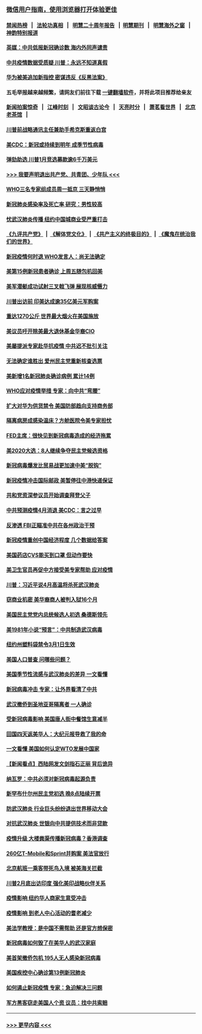 ### [微信用户指南，使用浏览器打开体验更佳](https://github.com/gfw-breaker/banned-news1/blob/master/indexes/wechat-guide.md?t=0)
#### [禁闻热榜](热点新闻.md?t=0)  &nbsp;&nbsp;|&nbsp;&nbsp; [法轮功真相](https://github.com/gfw-breaker/truth/blob/master/README.md?t=0) &nbsp;&nbsp;|&nbsp;&nbsp; [明慧二十周年报告](https://github.com/gfw-breaker/mh-reports/blob/master/README.md?t=0) &nbsp;&nbsp;|&nbsp;&nbsp;[明慧期刊](https://github.com/gfw-breaker/mh-qikan) &nbsp;&nbsp;|&nbsp;&nbsp; [明慧海外之窗](https://github.com/gfw-breaker/mh-news/blob/master/README.md?t=0) &nbsp;&nbsp;|&nbsp;&nbsp; [神韵特别报道](https://github.com/gfw-breaker/mh-news/blob/master/shenyun.md?t=0)
#### [英媒：中共低报新冠确诊数 海内外同声谴责](../pages/nsc412/n11867421.md?t=02141255) 
#### [中共疫情数据受质疑 川普：永远不知道真假](../pages/nsc412/n11867195.md?t=02141255) 
#### [华为被美追加新指控 密谋违反《反黑法案》](../pages/nsc412/n11867191.md?t=02141255) 
#### 五毛举报越来越频繁，请网友们前往下载 [一键翻墙软件](https://github.com/gfw-breaker/ssr-accounts)，并将此项目推荐给亲友
#### [新闻拍案惊奇](https://github.com/gfw-breaker/banned-news1/blob/master/pages/link4.md) &nbsp;&nbsp;|&nbsp;&nbsp; [江峰时刻](https://github.com/gfw-breaker/banned-news1/blob/master/pages/link4.md) &nbsp;&nbsp;|&nbsp;&nbsp; [文昭谈古论今](https://github.com/gfw-breaker/banned-news1/blob/master/pages/link4.md) &nbsp;&nbsp;|&nbsp;&nbsp; [天亮时分](https://github.com/gfw-breaker/banned-news1/blob/master/pages/link4.md) &nbsp;&nbsp;|&nbsp;&nbsp; [萧茗看世界](https://github.com/gfw-breaker/banned-news1/blob/master/pages/link4.md) &nbsp;&nbsp;|&nbsp;&nbsp; [北京老茶馆](https://github.com/gfw-breaker/banned-news1/blob/master/pages/link4.md) &nbsp;&nbsp;|&nbsp;&nbsp; 
#### [川普前战略通讯主任兼助手希克斯重返白宫](../pages/nsc412/n11867104.md?t=02141255) 
#### [美CDC：新冠或持续到明年 成季节性病毒](../pages/nsc412/n11867279.md?t=02141255) 
#### [弹劾助选 川普1月竞选募款逾6千万美元](../pages/nsc412/n11866950.md?t=02141255) 
#### [>>> 我要声明退出共产党、共青团、少年队 <<<](https://github.com/begood0513/goodnews/blob/master/quit/letter.md) 
#### [WHO三名专家组成员周一抵京 三天静悄悄](../pages/nsc412/n11866947.md?t=02141255) 
#### [新冠肺炎感染率及死亡率 研究：男性较高](../pages/nsc412/n11866956.md?t=02141255) 
#### [忧武汉肺炎传播 纽约中国城商业受严重打击](../pages/nsc412/n11866902.md?t=02141255) 
#### [《九评共产党》](https://github.com/begood0513/9ping.md/blob/master/README.md) &nbsp;|&nbsp; [《解体党文化》](../../../../jtdwh.md/blob/master/README.md)  &nbsp;|&nbsp; [《共产主义的终极目的》](../../../../gczydzjmd.md/blob/master/README.md) &nbsp;|&nbsp; [《魔鬼在统治我们的世界》](../../../../mgztzwmdsj.md/blob/master/README.md) 
#### [新冠疫情何时退 WHO发言人：尚无法确定](../pages/nsc412/n11866864.md?t=02141255) 
#### [美第15例新冠患者确诊 上周五随包机回美](../pages/nsc412/n11866852.md?t=02141255) 
#### [美军潜艇成功试射三叉戟飞弹 展现核威慑力](../pages/nsc412/n11866046.md?t=02141255) 
#### [川普出访前 印美达成逾35亿美元军购案](../pages/nsc412/n11865444.md?t=02141255) 
#### [重达1270公斤 世界最大烟火在美国施放](../pages/nsc412/n11865198.md?t=02141255) 
#### [美议员吁开除美最大退休基金华裔CIO](../pages/nsc412/n11865230.md?t=02141255) 
#### [美屡提派专家赴华抗疫情 中共迟不批引关注](../pages/nsc412/n11864719.md?t=02141255) 
#### [无法确定谁胜出 爱州民主党重新核查选票](../pages/nsc412/n11864830.md?t=02141255) 
#### [美新增1名新冠肺炎确诊病例 累计14例](../pages/nsc412/n11864893.md?t=02141255) 
#### [WHO应对疫情举措 专家：向中共“弯腰”](../pages/nsc412/n11864727.md?t=02141255) 
#### [扩大对华为供货禁令 美国防部趋向支持商务部](../pages/nsc412/n11864773.md?t=02141255) 
#### [隔离病房成感染温床？方舱医院令美专家担忧](../pages/nsc412/n11864575.md?t=02141255) 
#### [FED主席：很快见到新冠病毒造成的经济拖累](../pages/nsc412/n11864507.md?t=02141255) 
#### [美2020大选：8人继续争夺民主党候选资格](../pages/nsc412/n11864327.md?t=02141255) 
#### [新冠病毒爆发比贸易战更加速中美“脱钩”](../pages/nsc412/n11864470.md?t=02141255) 
#### [新冠疫情冲击国际邮政 美暂停往中港快递保证](../pages/nsc412/n11864207.md?t=02141255) 
#### [共和党资深参议员开始调查拜登父子](../pages/nsc412/n11863984.md?t=02141255) 
#### [中共预测疫情4月消退 美CDC：言之过早](../pages/nsc412/n11864310.md?t=02141255) 
#### [反渗透 FBI正瞄准中共在各州政治干预](../pages/nsc412/n11864300.md?t=02141255) 
#### [新冠疫情重创中国经济程度 几个数据给答案](../pages/nsc412/n11864203.md?t=02141255) 
#### [美国药店CVS能买到口罩 但动作要快](../pages/nsc412/n11862438.md?t=02141255) 
#### [美卫生官员再促中方接受美专家帮助 应对疫情](../pages/nsc412/n11864043.md?t=02141255) 
#### [川普：习近平说4月高温将杀死武汉肺炎](../pages/nsc412/n11860814.md?t=02141255) 
#### [窃商业机密 美华裔商人被判入狱16个月](../pages/nsc412/n11863911.md?t=02141255) 
#### [美国民主党党内总统候选人初选 桑德斯领先](../pages/nsc412/n11863475.md?t=02141255) 
#### [美1981年小说“预言”：中共制造武汉病毒](../pages/nsc412/n11863306.md?t=02141255) 
#### [纽约州塑料袋禁令3月1日生效](../pages/nsc412/n11862832.md?t=02141255) 
#### [美国人口普查  问哪些问题？](../pages/nsc412/n11862808.md?t=02141255) 
#### [美国季节性流感与武汉肺炎的差异 一文看懂](../pages/nsc412/n11862428.md?t=02141255) 
#### [新冠病毒冲击 专家：让外界看清了中共](../pages/nsc412/n11862280.md?t=02141255) 
#### [武汉撤侨到圣地亚哥隔离者 一人确诊](../pages/nsc412/n11862460.md?t=02141255) 
#### [受新冠病毒影响 美国唐人街中餐馆生意减半](../pages/nsc412/n11861940.md?t=02141255) 
#### [回国四天返美华人：大纪元报导救了我的命](../pages/nsc412/n11862181.md?t=02141255) 
#### [一文看懂 美国如何认定WTO发展中国家](../pages/nsc412/n11862051.md?t=02141255) 
#### [【新闻看点】西陆网发文剑指石正丽 背后诡异](../pages/nsc412/n11861792.md?t=02141255) 
#### [纳瓦罗：中共必须对新冠病毒起源负责](../pages/nsc412/n11861810.md?t=02141255) 
#### [新罕布什尔州民主党初选 晚8点陆续开票](../pages/nsc412/n11861872.md?t=02141255) 
#### [防武汉肺炎 行业巨头纷纷退出世界移动大会](../pages/nsc412/n11861795.md?t=02141255) 
#### [对抗武汉肺炎 世银向中共提供技术而非贷款](../pages/nsc412/n11861652.md?t=02141255) 
#### [疫情升级 大楼粪渠传播新冠病毒？香港调查](../pages/nsc412/n11861556.md?t=02141255) 
#### [260亿T-Mobile和Sprint并购案 美法官放行](../pages/nsc412/n11861511.md?t=02141255) 
#### [北京航班一乘客带死鸟入境 被美海关拦截](../pages/nsc412/n11861317.md?t=02141255) 
#### [川普2月底出访印度 强化美印战略伙伴关系](../pages/nsc412/n11860557.md?t=02141255) 
#### [疫情影响  纽约华人商家生意受冲击](../pages/nsc412/n11860284.md?t=02141255) 
#### [疫情影响  到老人中心活动的耆老减少](../pages/nsc412/n11860199.md?t=02141255) 
#### [美法学教授：是中国不需帮助 还是官方想保密](../pages/nsc412/n11859492.md?t=02141255) 
#### [新冠病毒如何毁了在美华人的武汉家庭](../pages/nsc412/n11859524.md?t=02141255) 
#### [美首架撤侨包机 195人无人感染新冠病毒](../pages/nsc412/n11859908.md?t=02141255) 
#### [美国疾控中心确诊第13例新冠肺炎](../pages/nsc412/n11859966.md?t=02141255) 
#### [如何遏止新冠疫情 专家：急迫解决三问题](../pages/nsc412/n11859685.md?t=02141255) 
#### [军方黑客窃走美国人个资 议员：找中共索赔](../pages/nsc412/n11859371.md?t=02141255) 

----
#### [ >>> 更早内容 <<< ](../indexes/nsc412-earlier.md)
